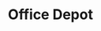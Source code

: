 ---
title: "Office Depot"
url: /tallahassee/office-depot-capital-circle-northeast/
shop: office supplies
---